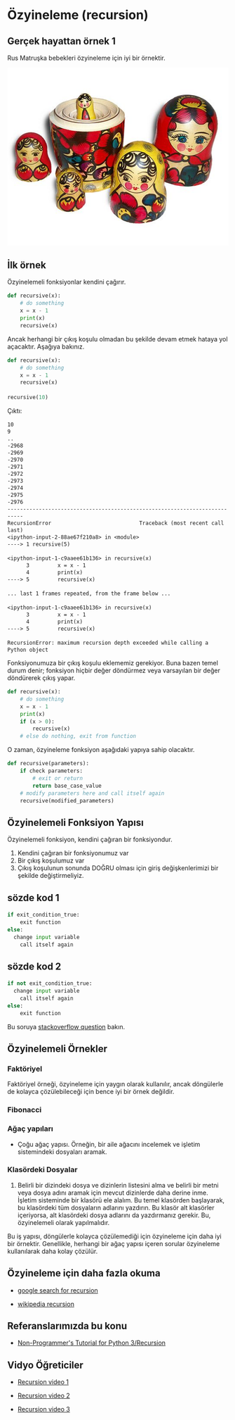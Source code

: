 # Özyineleme (recursion)


## Gerçek hayattan örnek 1

Rus Matruşka bebekleri özyineleme için iyi bir örnektir.

![wikipedia-Russian-Matroshka](images/wikipedia-Russian-Matroshka.jpg)


## İlk örnek

Özyinelemeli fonksiyonlar kendini çağırır.

```python
def recursive(x):
	# do something
	x = x - 1
	print(x)
	recursive(x)

```

Ancak herhangi bir çıkış koşulu olmadan bu şekilde devam etmek hataya yol açacaktır.
Aşağıya bakınız.


```python
def recursive(x):
	# do something
	x = x - 1
	recursive(x)

recursive(10)
```

Çıktı: 

```
10
9
..
-2968
-2969
-2970
-2971
-2972
-2973
-2974
-2975
-2976
---------------------------------------------------------------------------
RecursionError                            Traceback (most recent call last)
<ipython-input-2-88ae67f210a8> in <module>
----> 1 recursive(5)

<ipython-input-1-c9aaee61b136> in recursive(x)
      3         x = x - 1
      4         print(x)
----> 5         recursive(x)

... last 1 frames repeated, from the frame below ...

<ipython-input-1-c9aaee61b136> in recursive(x)
      3         x = x - 1
      4         print(x)
----> 5         recursive(x)

RecursionError: maximum recursion depth exceeded while calling a Python object
```

Fonksiyonumuza bir çıkış koşulu eklememiz gerekiyor.
Buna bazen temel durum denir; fonksiyon hiçbir değer döndürmez veya varsayılan bir değer döndürerek çıkış yapar.


```python
def recursive(x):
	# do something
	x = x - 1
	print(x)
	if (x > 0):
		recursive(x)
	# else do nothing, exit from function

```


O zaman, özyineleme fonksiyon aşağıdaki yapıya sahip olacaktır.

```python
def recursive(parameters):
    if check parameters:
    	# exit or return
        return base_case_value
    # modify parameters here and call itself again
    recursive(modified_parameters)
```





## Özyinelemeli Fonksiyon Yapısı

Özyinelemeli fonksiyon, kendini çağıran bir fonksiyondur.

1. Kendini çağıran bir fonksiyonumuz var
2. Bir çıkış koşulumuz var
3. Çıkış koşulunun sonunda DOĞRU olması için giriş değişkenlerimizi bir şekilde değiştirmeliyiz.


## sözde kod 1

```python
if exit_condition_true:
	exit function
else:
  change input variable
	call itself again
```



## sözde kod 2

```python
if not exit_condition_true:
  change input variable
	call itself again
else:
	exit function
```



Bu soruya [stackoverflow question](https://softwareengineering.stackexchange.com/questions/25052/in-plain-english-what-is-recursion) bakın.


## Özyinelemeli Örnekler
### Faktöriyel

Faktöriyel örneği, özyineleme için yaygın olarak kullanılır, ancak döngülerle de kolayca çözülebileceği için bence iyi bir örnek değildir.

### Fibonacci

### Ağaç yapıları

- Çoğu ağaç yapısı. Örneğin, bir aile ağacını incelemek ve işletim sistemindeki dosyaları aramak.
### Klasördeki Dosyalar

1. Belirli bir dizindeki dosya ve dizinlerin listesini alma ve belirli bir metni veya dosya adını aramak için mevcut dizinlerde daha derine inme.
İşletim sisteminde bir klasörü ele alalım.
Bu temel klasörden başlayarak, bu klasördeki tüm dosyaların adlarını yazdırın.
Bu klasör alt klasörler içeriyorsa, alt klasördeki dosya adlarını da yazdırmanız gerekir.
Bu, özyinelemeli olarak yapılmalıdır.

Bu iş yapısı, döngülerle kolayca çözülemediği için özyineleme için daha iyi bir örnektir.
Genellikle, herhangi bir ağaç yapısı içeren sorular özyineleme kullanılarak daha kolay çözülür.

## Özyineleme için daha fazla okuma


- [google search for recursion](https://www.google.com/search?q=recursion)

- [wikipedia recursion](https://en.wikipedia.org/wiki/Recursion)


## Referanslarımızda bu konu

- [Non-Programmer's Tutorial for Python 3/Recursion](https://en.wikibooks.org/wiki/Non-Programmer%27s_Tutorial_for_Python_3/Recursion)



## Vidyo Öğreticiler


- [Recursion video 1](https://www.youtube.com/watch?v=zbfRgC3kukk)

- [Recursion video 2](https://www.youtube.com/watch?v=seUpFY_m-us)

- [Recursion video 3](https://youtu.be/TO4-Px3T9Zs)